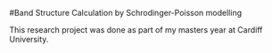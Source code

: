 #Band Structure Calculation by Schrodinger-Poisson modelling

This research project was done as part of my masters year at Cardiff University.